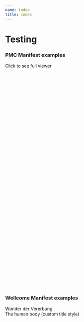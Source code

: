 ```yaml
---
name: index
title: index
---
```


# Testing

 <h3>PMC Manifest examples</h3>
  <div data-element="pmc-viewer-pop-out"
      data-manifest="https://mattmcgrattan.github.io/pmc-fixture.json"
    >
      Click to see full viewer
    </div>

  <div data-element="pmc-viewer"
       data-manifest="https://mattmcgrattan.github.io/pmc-fixture.json"
       style="width: 500px;height: 700px"
    >
    </div>

  <h3>Wellcome Manifest examples</h3>

  <div data-element="pmc-viewer-pop-out"
       data-manifest="https://wellcomelibrary.org/iiif/b18035723/manifest">
    Wunder der Vererbung
  </div>
  <div data-css-class-map='{"pmc-title": "custom-pmc-title"}'
       data-element="pmc-viewer-pop-out"
       data-manifest="https://wellcomelibrary.org/iiif/b21213483/manifest">
    The human body (custom title style)
  </div>
  <style>
    .custom-pmc-title {
      color: aquamarine;
      text-align: center;
      font-size: 16px;
      line-height: 80px;
    }
  </style>
